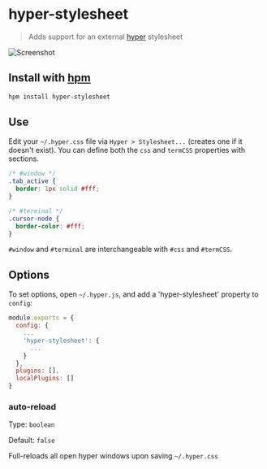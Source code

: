 # hyper-stylesheet

> Adds support for an external [hyper][hyper] stylesheet

![Screenshot][screenshot]

## Install with [hpm][hpm]

```bash
hpm install hyper-stylesheet
```

## Use

Edit your `~/.hyper.css` file via `Hyper > Stylesheet...` (creates one if it doesn't exist). You can define both the `css` and `termCSS` properties with sections.

```css
/* #window */
.tab_active {
  border: 1px solid #fff;
}

/* #terminal */
.cursor-node {
  border-color: #fff;
}
```

`#window` and `#terminal` are interchangeable with `#css` and `#termCSS`.

## Options

To set options, open `~/.hyper.js`, and add a 'hyper-stylesheet' property to `config`:

```js
module.exports = {
  config: {
    ...
    'hyper-stylesheet': {
      ...
    }
  },
  plugins: [],
  localPlugins: []
}
```

### auto-reload

Type: `boolean`

Default: `false`

Full-reloads all open hyper windows upon saving `~/.hyper.css`

[hpm]: https://github.com/zeit/hpm
[hyper]: https://hyper.is
[screenshot]: https://raw.githubusercontent.com/chrisdothtml/hyper-stylesheet/master/img/screenshot.png

